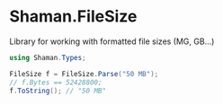 # Shaman.FileSize
Library for working with formatted file sizes (MG, GB…)

```csharp
using Shaman.Types;

FileSize f = FileSize.Parse("50 MB");
// f.Bytes == 52428800;
f.ToString(); // "50 MB"
```